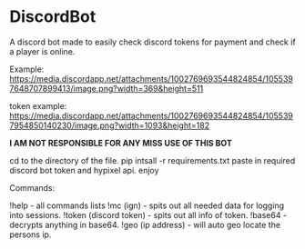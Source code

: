 # DiscordBot
A discord bot made to easily check discord tokens for payment and check if a player is online. 


Example: https://media.discordapp.net/attachments/1002769693544824854/1055397648707899413/image.png?width=369&height=511




token example: https://media.discordapp.net/attachments/1002769693544824854/1055397954850140230/image.png?width=1093&height=182


**I AM NOT RESPONSIBLE FOR ANY MISS USE OF THIS BOT**


cd to the directory of the file. 
pip intsall -r requirements.txt
paste in required discord bot token and hypixel api. 
enjoy

Commands: 

!help - all commands lists
!mc (ign) - spits out all needed data for logging into sessions.
!token (discord token) - spits out all info of token.
!base64 - decrypts anything in base64.
!geo (ip address) - will auto geo locate the persons ip.

